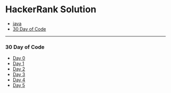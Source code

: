 # HackerRank Solution
- [java](https://github.com/Ashvin0740/HackerRank-Solution/tree/master/java)<br>
- [30 Day of Code](https://github.com/Ashvin0740/HackerRank-Solution/blob/master/README.md#30-day-of-code)
---

### 30 Day of Code

- [Day 0](https://github.com/Ashvin0740/HackerRank-Solution/blob/master/30%20day%20of%20code/Solution.java) <br>
- [Day 1](https://github.com/Ashvin0740/HackerRank-Solution/blob/master/30%20day%20of%20code/DataType.java)<br>
- [Day 2](https://github.com/Ashvin0740/HackerRank-Solution/blob/master/30%20day%20of%20code/Operator.java)<br>
- [Day 3](https://github.com/Ashvin0740/HackerRank-Solution/blob/master/30%20day%20of%20code/ConditionalStatements.java)<br>
- [Day 4](https://github.com/Ashvin0740/HackerRank-Solution/blob/master/30%20day%20of%20code/Person.java)<br>
- [Day 5](https://github.com/Ashvin0740/HackerRank-Solution/blob/master/30%20day%20of%20code/MultiplicationTable.java)<br>





